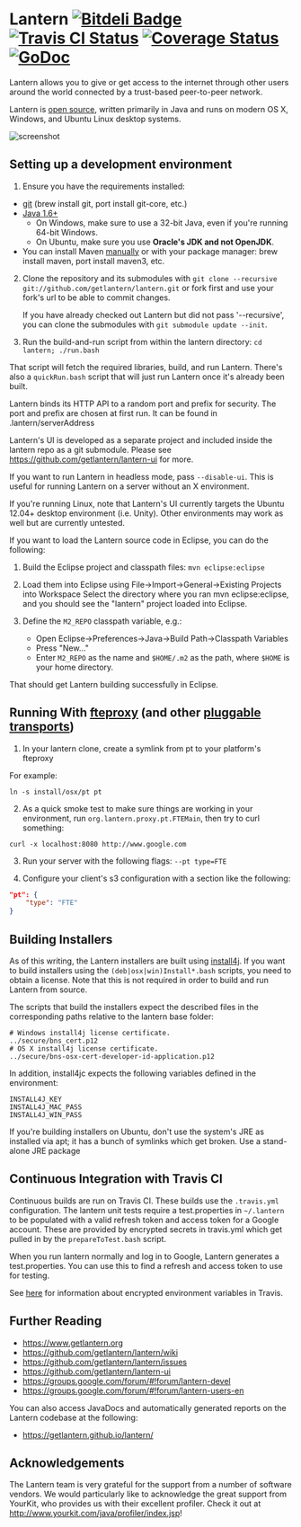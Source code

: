 Lantern [![Bitdeli Badge](https://d2weczhvl823v0.cloudfront.net/getlantern/lantern/trend.png)](https://bitdeli.com/free "Bitdeli Badge")&nbsp;[![Travis CI Status](https://travis-ci.org/getlantern/lantern.svg?branch=master)](https://travis-ci.org/getlantern/lantern)&nbsp;[![Coverage Status](https://coveralls.io/repos/getlantern/lantern/badge.png)](https://coveralls.io/r/getlantern/lantern)&nbsp;[![GoDoc](https://godoc.org/github.com/getlantern/lantern?status.png)](http://godoc.org/github.com/getlantern/lantern)
=======

Lantern allows you to give or get access to the internet through other users
around the world connected by a trust-based peer-to-peer network.

Lantern is [open source](COPYING), written primarily in Java and runs on modern OS X, Windows, and
Ubuntu Linux desktop systems.

![screenshot](https://raw.github.com/getlantern/lantern-ui/master/screenshots/vis.gif)


## Setting up a development environment

1. Ensure you have the requirements installed:
  * [git](http://git-scm.com/) (brew install git, port install git-core, etc.)
  * [Java 1.6+](http://www.oracle.com/technetwork/java/javase/downloads/index.html)
      * On Windows, make sure to use a 32-bit Java, even if you're running
        64-bit Windows.
      * On Ubuntu, make sure you use **Oracle's JDK and not OpenJDK**.
  * You can install Maven [manually](http://maven.apache.org/download.html) or
    with your package manager: brew install maven, port install maven3, etc.

2. Clone the repository and its submodules with
   `git clone --recursive git://github.com/getlantern/lantern.git`
   or fork first and use your fork's url to be able to commit changes.

   If you have already checked out Lantern but did not pass '--recursive',
   you can clone the submodules with `git submodule update --init`.
 
3. Run the build-and-run script from within the lantern directory:
   `cd lantern; ./run.bash`

That script will fetch the required libraries, build, and
run Lantern. There's also a `quickRun.bash` script that will just run Lantern
once it's already been built.

Lantern binds its HTTP API to a random port and prefix for
security. The port and prefix are chosen at first run.  It can be
found in .lantern/serverAddress

Lantern's UI is developed as a separate project and included inside the lantern
repo as a git submodule. Please see https://github.com/getlantern/lantern-ui
for more.

If you want to run Lantern in headless mode, pass `--disable-ui`. This
is useful for running Lantern on a server without an X environment.

If you're running Linux, note that Lantern's UI currently targets the
Ubuntu 12.04+ desktop environment (i.e. Unity). Other environments may work as
well but are currently untested.

If you want to load the Lantern source code in Eclipse, you can do the following:

1. Build the Eclipse project and classpath files: `mvn eclipse:eclipse`

2. Load them into Eclipse using File->Import->General->Existing Projects into Workspace
   Select the directory where you ran mvn eclipse:eclipse, and you should see
   the "lantern" project loaded into Eclipse.

3. Define the `M2_REPO` classpath variable, e.g.:
    * Open Eclipse->Preferences->Java->Build Path->Classpath Variables 
    * Press "New..."
    * Enter `M2_REPO` as the name and `$HOME/.m2` as the path, where `$HOME`
      is your home directory.

That should get Lantern building successfully in Eclipse.

## Running With [fteproxy](https://fteproxy.org/) (and other [pluggable transports](https://www.torproject.org/docs/pluggable-transports.html.en))

1. In your lantern clone, create a symlink from pt to your platform's fteproxy

For example:

`ln -s install/osx/pt pt`

2. As a quick smoke test to make sure things are working in your environment, run `org.lantern.proxy.pt.FTEMain`, then try to curl something:

`curl -x localhost:8080 http://www.google.com`

3. Run your server with the following flags: `--pt type=FTE`

4. Configure your client's s3 configuration with a section like the following:

```json
"pt": {
    "type": "FTE"
}
```

## Building Installers

As of this writing, the Lantern installers are built using [install4j](http://www.ej-technologies.com/products/install4j/overview.html).
If you want to build installers using the `(deb|osx|win)Install*.bash` scripts,
you need to obtain a license.
Note that this is not required in order to build and run Lantern from source.  

The scripts that build the installers expect the described files in the corresponding paths relative to the lantern base folder:

    # Windows install4j license certificate.
    ../secure/bns_cert.p12
    # OS X install4j license certificate.
    ../secure/bns-osx-cert-developer-id-application.p12

In addition, install4jc expects the following variables defined in the environment:

    INSTALL4J_KEY
    INSTALL4J_MAC_PASS
    INSTALL4J_WIN_PASS

If you're building installers on Ubuntu, don't use the system's JRE as
installed via apt; it has a bunch of symlinks which get broken.  Use
a stand-alone JRE package

## Continuous Integration with Travis CI
Continuous builds are run on Travis CI. These builds use the `.travis.yml`
configuration.  The lantern unit tests require a test.properties in `~/.lantern`
to be populated with a valid refresh token and access token for a Google
account. These are provided by encrypted secrets in travis.yml which get pulled
in by the `prepareToTest.bash` script.

When you run lantern normally and log in to Google, Lantern generates a
test.properties. You can use this to find a refresh and access token to use for
testing.

See [here](http://docs.travis-ci.com/user/encryption-keys/) for information
about encrypted environment variables in Travis.


Further Reading
---------------

* https://www.getlantern.org
* https://github.com/getlantern/lantern/wiki
* https://github.com/getlantern/lantern/issues
* https://github.com/getlantern/lantern-ui
* https://groups.google.com/forum/#!forum/lantern-devel
* https://groups.google.com/forum/#!forum/lantern-users-en

You can also access JavaDocs and automatically generated reports on the Lantern codebase at the following:

* https://getlantern.github.io/lantern/

Acknowledgements
----------------

The Lantern team is very grateful for the support from a number of software vendors. We 
would particularly like to acknowledge the great support from YourKit, who provides us
with their excellent profiler. Check it out at 
http://www.yourkit.com/java/profiler/index.jsp!
